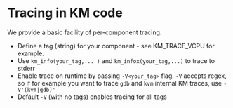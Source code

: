 # Tracing in KM code

We provide a basic facility of per-component tracing.

* Define a tag (string) for your component - see KM_TRACE_VCPU for example.
* Use `km_info(your_tag,... )` and `km_infox(your_tag,...)` to trace to stderr
* Enable trace on runtime by passing `-V<your_tag>` flag. `-V` accepts regex, so if for example you want to trace `gdb` and `kvm` internal KM traces, use `-V'(kvm|gdb)'`
* Default `-V` (with no tags) enables tracing for all tags
